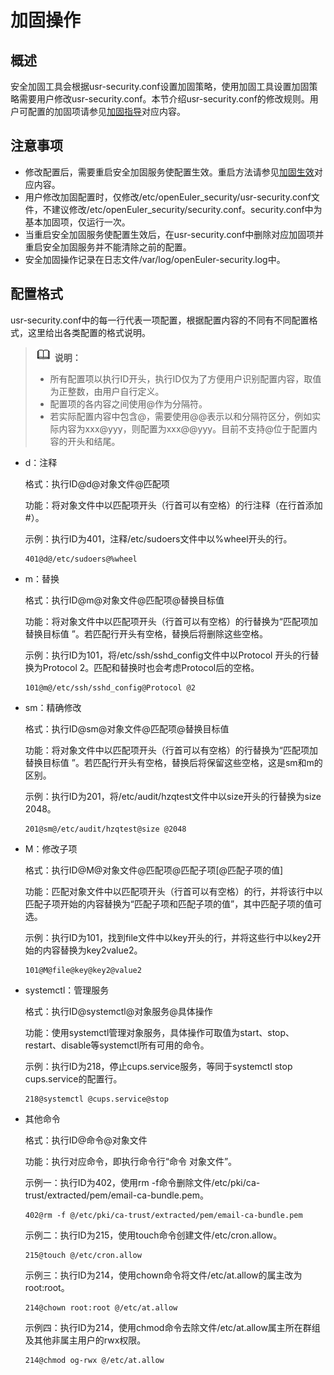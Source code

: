 # 加固操作<a name="ZH-CN_TOPIC_0225297202"></a>

## 概述<a name="section19910163125417"></a>

安全加固工具会根据usr-security.conf设置加固策略，使用加固工具设置加固策略需要用户修改usr-security.conf。本节介绍usr-security.conf的修改规则。用户可配置的加固项请参见[加固指导](加固指导.md)对应内容。

## 注意事项<a name="section13844101415486"></a>

-   修改配置后，需要重启安全加固服务使配置生效。重启方法请参见[加固生效](加固生效.md)对应内容。
-   用户修改加固配置时，仅修改/etc/openEuler\_security/usr-security.conf文件，不建议修改/etc/openEuler\_security/security.conf。security.conf中为基本加固项，仅运行一次。
-   当重启安全加固服务使配置生效后，在usr-security.conf中删除对应加固项并重启安全加固服务并不能清除之前的配置。
-   安全加固操作记录在日志文件/var/log/openEuler-security.log中。

## 配置格式<a name="zh-cn_topic_0171953934_zh-cn_topic_0151850635_section1675212569249"></a>

usr-security.conf中的每一行代表一项配置，根据配置内容的不同有不同配置格式，这里给出各类配置的格式说明。

>![](public_sys-resources/icon-note.gif) **说明：**   
>-   所有配置项以执行ID开头，执行ID仅为了方便用户识别配置内容，取值为正整数，由用户自行定义。  
>-   配置项的各内容之间使用@作为分隔符。  
>-   若实际配置内容中包含@，需要使用@@表示以和分隔符区分，例如实际内容为xxx@yyy，则配置为xxx@@yyy。目前不支持@位于配置内容的开头和结尾。  

-   d：注释

    格式：执行ID@d@对象文件@匹配项

    功能：将对象文件中以匹配项开头（行首可以有空格）的行注释（在行首添加\#）。

    示例：执行ID为401，注释/etc/sudoers文件中以%wheel开头的行。

    ```
    401@d@/etc/sudoers@%wheel
    ```


-   m：替换

    格式：执行ID@m@对象文件@匹配项@替换目标值

    功能：将对象文件中以匹配项开头（行首可以有空格）的行替换为“匹配项加替换目标值 ”。若匹配行开头有空格，替换后将删除这些空格。

    示例：执行ID为101，将/etc/ssh/sshd\_config文件中以Protocol 开头的行替换为Protocol 2。匹配和替换时也会考虑Protocol后的空格。

    ```
    101@m@/etc/ssh/sshd_config@Protocol @2
    ```

-   sm：精确修改

    格式：执行ID@sm@对象文件@匹配项@替换目标值

    功能：将对象文件中以匹配项开头（行首可以有空格）的行替换为“匹配项加替换目标值 ”。若匹配行开头有空格，替换后将保留这些空格，这是sm和m的区别。

    示例：执行ID为201，将/etc/audit/hzqtest文件中以size开头的行替换为size 2048。

    ```
    201@sm@/etc/audit/hzqtest@size @2048
    ```


-   M：修改子项

    格式：执行ID@M@对象文件@匹配项@匹配子项\[@匹配子项的值\]

    功能：匹配对象文件中以匹配项开头（行首可以有空格）的行，并将该行中以匹配子项开始的内容替换为“匹配子项和匹配子项的值”，其中匹配子项的值可选。

    示例：执行ID为101，找到file文件中以key开头的行，并将这些行中以key2开始的内容替换为key2value2。

    ```
    101@M@file@key@key2@value2
    ```

-   systemctl：管理服务

    格式：执行ID@systemctl@对象服务@具体操作

    功能：使用systemctl管理对象服务，具体操作可取值为start、stop、restart、disable等systemctl所有可用的命令。

    示例：执行ID为218，停止cups.service服务，等同于systemctl stop cups.service的配置行。

    ```
    218@systemctl @cups.service@stop
    ```

-   其他命令

    格式：执行ID@命令@对象文件

    功能：执行对应命令，即执行命令行“命令 对象文件”。

    示例一：执行ID为402，使用rm -f命令删除文件/etc/pki/ca-trust/extracted/pem/email-ca-bundle.pem。

    ```
    402@rm -f @/etc/pki/ca-trust/extracted/pem/email-ca-bundle.pem
    ```

    示例二：执行ID为215，使用touch命令创建文件/etc/cron.allow。

    ```
    215@touch @/etc/cron.allow
    ```

    示例三：执行ID为214，使用chown命令将文件/etc/at.allow的属主改为root:root。

    ```
    214@chown root:root @/etc/at.allow
    ```

    示例四：执行ID为214，使用chmod命令去除文件/etc/at.allow属主所在群组及其他非属主用户的rwx权限。

    ```
    214@chmod og-rwx @/etc/at.allow
    ```


